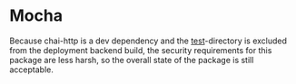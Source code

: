 # Mocha


Because chai-http is a dev dependency and the [test](../../backend/tests)-directory is excluded from the deployment backend build, the security requirements for this package are less harsh, so the overall state of the package is still acceptable.